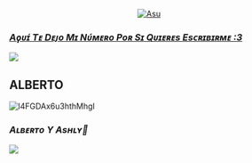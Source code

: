 <p align="center">
  <a href="https://github.com/ALBERTO9883"><img src="http://readme-typing-svg.herokuapp.com?color=ffc012&center=true&vCenter=true&multiline=false&lines=Hola+Soy+Matias;Soy+Residente+De+Paraguay;XD" alt="Asu">
</p>

### *Aϙᴜɪ́ Tᴇ Dᴇᴊᴏ Mɪ Nᴜ́ᴍᴇʀᴏ Pᴏʀ Sɪ Qᴜɪᴇʀᴇs Esᴄʀɪʙɪʀᴍᴇ :3*

<a href="http://wa.me/595985958156" target="blank"><img src="https://img.shields.io/badge/Whatsapp-30302f?style=flat&logo=whatsapp" /></a>

## **ALBERTO**
![l4FGDAx6u3hthMhgI](https://user-images.githubusercontent.com/100887441/160191308-d1436996-62d4-4638-8993-4667a20cc15b.gif)

### *Aʟʙᴇʀᴛᴏ Y Asʜʟʏ🌹*

<img src="https://github-readme-stats.vercel.app/api?username=ElMatias-PY" />

